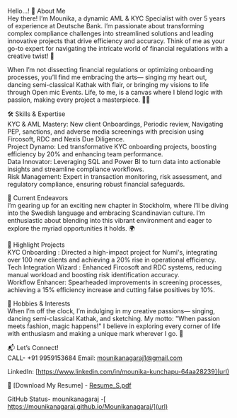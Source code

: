 Hello...!
 🚀 About Me  
Hey there! I’m Mounika, a dynamic AML & KYC Specialist with over 5 years of experience at Deutsche Bank. I’m passionate about transforming complex compliance challenges into streamlined solutions and leading innovative projects that drive efficiency and accuracy. Think of me as your go-to expert for navigating the intricate world of financial regulations with a creative twist! 🌟

When I’m not dissecting financial regulations or optimizing onboarding processes, you’ll find me embracing the arts— singing my heart out, dancing semi-classical Kathak with flair, or bringing my visions to life through Open mic Events. Life, to me, is a canvas where I blend logic with passion, making every project a masterpiece. 🎨🎶

🛠️ Skills & Expertise  
KYC & AML Mastery: New client Onboardings, Periodic review, Navigating PEP, sanctions, and adverse media screenings with precision using Fircosoft, RDC and Nexis Due Diligence.  
Project Dynamo: Led transformative KYC onboarding projects, boosting efficiency by 20% and enhancing team performance.  
Data Innovator: Leveraging SQL and Power BI to turn data into actionable insights and streamline compliance workflows.  
Risk Management: Expert in transaction monitoring, risk assessment, and regulatory compliance, ensuring robust financial safeguards.

 🌟 Current Endeavors  
I’m gearing up for an exciting new chapter in Stockholm, where I’ll be diving into the Swedish language and embracing Scandinavian culture. I’m enthusiastic about blending into this vibrant environment and eager to explore the myriad opportunities it holds. 🌍

🌈 Highlight Projects  
KYC Onboarding : Directed a high-impact project for Numi's, integrating over 100 new clients and achieving a 20% rise in operational efficiency.  
Tech Integration Wizard : Enhanced Fircosoft and RDC systems, reducing manual workload and boosting risk identification accuracy.  
Workflow Enhancer: Spearheaded improvements in screening processes, achieving a 15% efficiency increase and cutting false positives by 10%.

🎉 Hobbies & Interests  
When I’m off the clock, I’m indulging in my creative passions— singing, dancing semi-classical Kathak, and sketching. My motto: "When passion meets fashion, magic happens!" I believe in exploring every corner of life with enthusiasm and making a unique mark wherever I go. 💫

 📬 Let’s Connect!  
CALL- +91 9959153684
Email: [mounikanagaraj1@gmail.com](url) 

LinkedIn: [https://www.linkedin.com/in/mounika-kunchapu-64aa28239](url)

 📂 [Download My Resume] - [Resume_S.pdf](url)
 
 GitHub Status- 
 mounikanagaraj -[ https://mounikanagaraj.github.io/Mounikanagaraj/](url)
